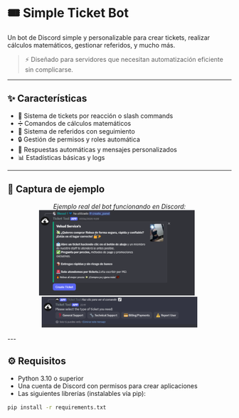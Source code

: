 # 🎟️ Simple Ticket Bot

Un bot de Discord simple y personalizable para crear tickets, realizar cálculos matemáticos, gestionar referidos, y mucho más.

> ⚡ Diseñado para servidores que necesitan automatización eficiente sin complicarse.

---

## ✨ Características

- 🎫 Sistema de tickets por reacción o slash commands
- ➗ Comandos de cálculos matemáticos
- 👥 Sistema de referidos con seguimiento
- 🔒 Gestión de permisos y roles automática
- 💬 Respuestas automáticas y mensajes personalizados
- 📊 Estadísticas básicas y logs

---

## 📸 Captura de ejemplo

<p align="center">
  <em>Ejemplo real del bot funcionando en Discord:</em><br>
  <img src="https://github.com/VhubCash/Simple-Ticket-Bot/blob/main/Resources/Screenshot_1.png?raw=true" width="350">
  &nbsp;&nbsp;
  <img src="https://github.com/VhubCash/Simple-Ticket-Bot/blob/main/Resources/Screenshot_2.png?raw=true" width="350">
</p>
---

## ⚙️ Requisitos

- Python 3.10 o superior
- Una cuenta de Discord con permisos para crear aplicaciones
- Las siguientes librerías (instalables vía pip):

```bash
pip install -r requirements.txt
